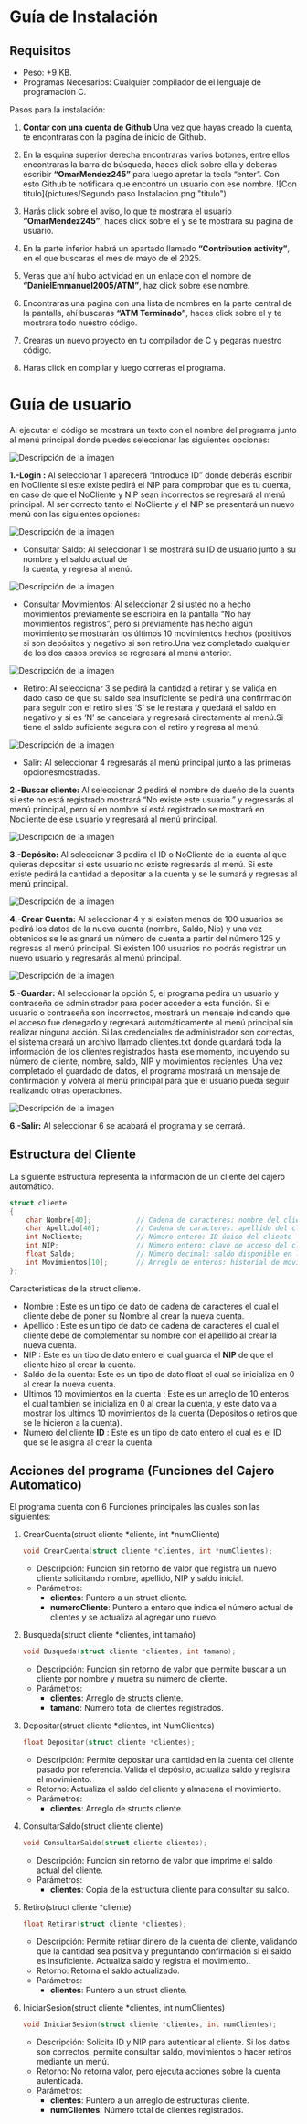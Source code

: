 # Guía de Instalación
## Requisitos
* Peso: +9 KB.
* Programas Necesarios: Cualquier compilador de el lenguaje de programación C.

Pasos para la instalación:
1. **Contar con una cuenta de Github**
Una vez que hayas creado la cuenta, te encontraras con la pagina de inicio de Github.

2. En la esquina superior derecha encontraras varios botones, entre ellos encontraras la barra de búsqueda, haces click sobre ella y deberas escribir **“OmarMendez245”** para luego apretar la tecla “enter”.
Con esto Github te notificara que encontró un usuario con ese nombre.
![Con titulo](pictures/Segundo paso Instalacion.png "titulo")
3. Harás click sobre el aviso, lo que te mostrara el usuario **“OmarMendez245”**, haces click sobre el y se te mostrara su pagina de usuario.

4. En la parte inferior habrá un apartado llamado **“Contribution activity”**, en el que buscaras el mes de mayo de el 2025.

5. Veras que ahí hubo actividad en un enlace con el nombre de **“DanielEmmanuel2005/ATM”**, haz click sobre ese nombre.

6. Encontraras una pagina con una lista de nombres en la parte central de la pantalla, ahí buscaras **“ATM Terminado”**, haces click sobre el y te mostrara todo nuestro código.

7. Crearas un nuevo proyecto en tu compilador de C y pegaras nuestro código.

8. Haras click en compilar y luego correras el programa.

# Guía de usuario

Al ejecutar el código se mostrará un texto con el nombre del programa junto al menú principal donde puedes seleccionar las siguientes opciones:

![Descripción de la imagen](Imagenes/Menuprincipal.JPG)

**1.-Login :**
Al seleccionar 1 aparecerá “Introduce ID” donde deberás escribir en NoCliente si este existe pedirá el NIP para comprobar que es tu cuenta, en caso de que el NoCliente y NIP sean incorrectos se regresará al menú principal.
Al ser correcto tanto el NoCliente y el NIP se presentará un nuevo menú con las siguientes opciones:

![Descripción de la imagen](Imagenes/LoginMenu.JPG)

* Consultar Saldo:
Al seleccionar 1 se mostrará su ID de usuario junto a su nombre y el saldo actual de      
             la cuenta, y regresa al menú.

![Descripción de la imagen](Imagenes/Consultarsaldo.JPG)

* Consultar Movimientos:
Al seleccionar 2 si usted no a hecho movimientos previamente se escribira en la pantalla “No hay movimientos registros”, pero si previamente has hecho algún movimiento se mostrarán los últimos 10 movimientos hechos (positivos si son depósitos y negativo si son retiro.Una vez completado cualquier de los dos casos previos se regresará al menú anterior.

![Descripción de la imagen](Imagenes/ConsultarMovimientos.JPG)

* Retiro:
Al seleccionar 3 se pedirá la cantidad a retirar y se valida en dado caso de que su saldo sea insuficiente se pedirá una confirmación para seguir con el retiro si es ‘S’ se le restara y quedará el saldo en negativo y si es ‘N’ se cancelara y regresará directamente al menú.Si tiene el saldo suficiente segura con el retiro y regresa al menú.	

![Descripción de la imagen](Imagenes/retiro.JPG)

* Salir:
Al seleccionar 4 regresarás al menú principal junto a las primeras opcionesmostradas.

**2.-Buscar cliente:**
Al seleccionar 2 pedirá el nombre de dueño de la cuenta si este no está registrado mostrará “No existe este usuario.” y regresarás al menú principal, pero sí en nombre sí está registrado se mostrará en Nocliente de ese usuario y regresará al menú principal.

![Descripción de la imagen](Imagenes/Busqueda.JPG)

**3.-Depósito:**
Al seleccionar 3 pedira el ID o NoCliente de la cuenta al que quieras depositar si este usuario no existe regresarás al menú. Si este existe pedirá la cantidad a depositar a la cuenta y se le sumará y regresas al menú principal. 

![Descripción de la imagen](Imagenes/deposito.JPG)

**4.-Crear Cuenta:**
Al seleccionar 4 y si existen menos de 100 usuarios se pedirá los datos de la nueva cuenta (nombre, Saldo, Nip) y una vez obtenidos se le asignará un número de cuenta a partir del número 125 y regresas al menú principal.
Si existen 100 usuarios no podrás registrar un nuevo usuario y regresarás al menú principal.

![Descripción de la imagen](Imagenes/CrearCuenta.JPG)

**5.-Guardar:**
Al seleccionar la opción 5, el programa pedirá un usuario y contraseña de administrador para poder acceder a esta función. Si el usuario o contraseña son incorrectos, mostrará un mensaje indicando que el acceso fue denegado y regresará automáticamente al menú principal sin realizar ninguna acción.
Si las credenciales de administrador son correctas, el sistema creará un archivo llamado clientes.txt donde guardará toda la información de los clientes registrados hasta ese momento, incluyendo su número de cliente, nombre, saldo, NIP y movimientos recientes. Una vez completado el guardado de datos, el programa mostrará un mensaje de confirmación y volverá al menú principal para que el usuario pueda seguir realizando otras operaciones.

![Descripción de la imagen](Imagenes/guaradr.JPG)

**6.-Salir:**
Al seleccionar 6  se acabará el programa y se cerrará.

## Estructura del Cliente 
La siguiente estructura representa la información de un cliente del cajero automático.

```c
struct cliente 
{
    char Nombre[40];           // Cadena de caracteres: nombre del cliente
    char Apellido[40];         // Cadena de caracteres: apellido del cliente
    int NoCliente;             // Número entero: ID único del cliente
    int NIP;                   // Número entero: clave de acceso del cliente
    float Saldo;               // Número decimal: saldo disponible en la cuenta
    int Movimientos[10];       // Arreglo de enteros: historial de movimientos
};
```
Caracteristicas de la struct cliente.

* Nombre : Este es un tipo de dato de cadena de caracteres el cual el cliente debe de poner su Nombre al crear la nueva cuenta. 
* Apellido : Este es un tipo de dato de cadena de caracteres el cual el cliente debe de complementar su nombre con el apellido al crear la nueva cuenta.
* NIP : Este es un tipo de dato entero el cual guarda el **NIP** de que el cliente hizo al crear la cuenta.
* Saldo de la cuenta: Este es un tipo de dato float el cual se inicializa en 0 al crear la nueva cuenta.
* Ultimos 10 movimientos en la cuenta : Este es un arreglo de 10 enteros el cual tambien se inicializa en 0 al crear la cuenta, y este dato va a mostrar los ultimos 10 movimientos de la cuenta (Depositos o retiros que se le hicieron a la cuenta).
* Numero del cliente **ID** : Este es un tipo de dato entero el cual es el ID que se le asigna al crear la cuenta.

## Acciones del programa (Funciones del Cajero Automatico)
El programa cuenta con 6 Funciones principales las cuales son las siguientes:
1. CrearCuenta(struct cliente *cliente, int *numCliente)
	```c
	void CrearCuenta(struct cliente *clientes, int *numClientes);
	```
	* Descripción: Funcion sin retorno de valor que registra un nuevo cliente solicitando nombre, apellido, NIP y saldo inicial.
	* Parámetros:
	    * **clientes**: Puntero a un struct cliente.
	    * **numeroCliente**: Puntero a entero que indica el número actual de clientes y se actualiza al agregar uno nuevo.

2. Busqueda(struct cliente *clientes, int tamaño)
	```c
	void Busqueda(struct cliente *clientes, int tamano);
	```
	* Descripción: Funcion sin retorno de valor que permite buscar a un cliente por nombre y muetra su número de cliente.
	* Parámetros:
	    * **clientes**: Arreglo de structs cliente.
		* **tamano**: Número total de clientes registrados.

3. Depositar(struct cliente *clientes, int NumClientes)
	```c
	float Depositar(struct cliente *clientes);
	```
	* Descripción: Permite depositar una cantidad en la cuenta del cliente pasado por referencia. Valida el depósito, actualiza saldo y registra el movimiento.
	* Retorno: Actualiza el saldo del cliente y almacena el movimiento.
	* Parámetros:
	    * **clientes**: Arreglo de structs cliente.

4. ConsultarSaldo(struct cliente cliente)
	```c
	void ConsultarSaldo(struct cliente clientes);
	```
	* Descripción: Funcion sin retorno de valor que imprime el saldo actual del cliente.
	* Parámetros:
	    * **clientes**: Copia de la estructura cliente para consultar su saldo.

5. Retiro(struct cliente *cliente)
	```c
	float Retirar(struct cliente *clientes);
	```
	* Descripción: Permite retirar dinero de la cuenta del cliente, validando que la cantidad sea positiva y preguntando confirmación si el saldo es insuficiente. Actualiza saldo y registra el movimiento..
	* Retorno: Retorna el saldo actualizado.
	* Parámetros:
	    * **clientes**: Puntero a un struct cliente.

6. IniciarSesion(struct cliente *clientes, int numClientes)
	```c
	void IniciarSesion(struct cliente *clientes, int numClientes);
	```
	* Descripción: Solicita ID y NIP para autenticar al cliente. Si los datos son correctos, permite consultar saldo, movimientos o hacer retiros mediante un menú.
	* Retorno: No retorna valor, pero ejecuta acciones sobre la cuenta autenticada.
	* Parámetros:
	    * **clientes**: Puntero a un arreglo de estructuras cliente.
	    * **numClientes**: Número total de clientes registrados.



